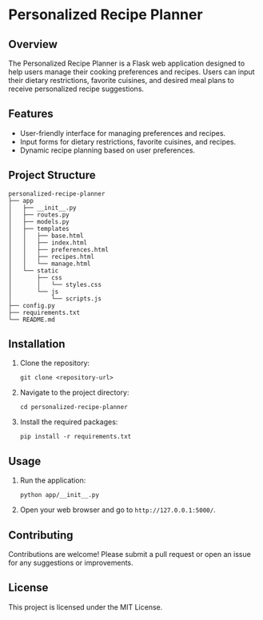 # Personalized Recipe Planner

## Overview
The Personalized Recipe Planner is a Flask web application designed to help users manage their cooking preferences and recipes. Users can input their dietary restrictions, favorite cuisines, and desired meal plans to receive personalized recipe suggestions.

## Features
- User-friendly interface for managing preferences and recipes.
- Input forms for dietary restrictions, favorite cuisines, and recipes.
- Dynamic recipe planning based on user preferences.

## Project Structure
```
personalized-recipe-planner
├── app
│   ├── __init__.py
│   ├── routes.py
│   ├── models.py
│   ├── templates
│   │   ├── base.html
│   │   ├── index.html
│   │   ├── preferences.html
│   │   ├── recipes.html
│   │   └── manage.html
│   └── static
│       ├── css
│       │   └── styles.css
│       └── js
│           └── scripts.js
├── config.py
├── requirements.txt
└── README.md
```

## Installation
1. Clone the repository:
   ```
   git clone <repository-url>
   ```
2. Navigate to the project directory:
   ```
   cd personalized-recipe-planner
   ```
3. Install the required packages:
   ```
   pip install -r requirements.txt
   ```

## Usage
1. Run the application:
   ```
   python app/__init__.py
   ```
2. Open your web browser and go to `http://127.0.0.1:5000/`.

## Contributing
Contributions are welcome! Please submit a pull request or open an issue for any suggestions or improvements.

## License
This project is licensed under the MIT License.